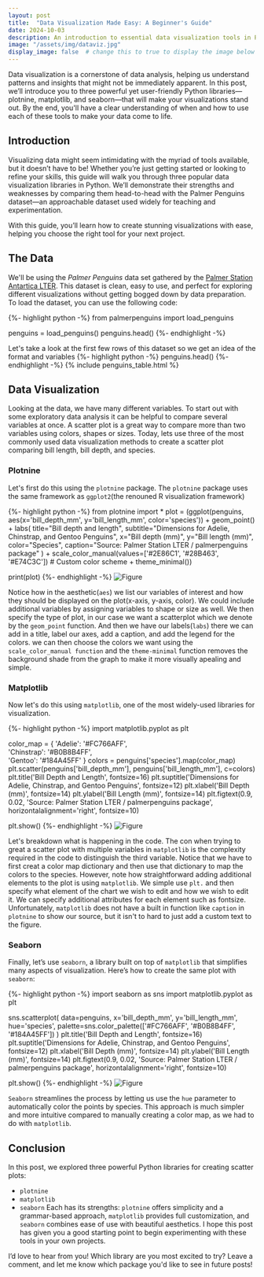 ```yaml
---
layout: post
title:  "Data Visualization Made Easy: A Beginner's Guide"
date: 2024-10-03
description: An introduction to essential data visualization tools in Python, perfect for beginners or those looking to solidify their foundational skills.   
image: "/assets/img/dataviz.jpg"
display_image: false  # change this to true to display the image below the banner 
---
```

<p class="intro"><span class="dropcap">D</span>ata visualization is a cornerstone of data analysis, helping us understand patterns and insights that might not be immediately apparent. In this post, we’ll introduce you to three powerful yet user-friendly Python libraries— plotnine, matplotlib, and seaborn—that will make your visualizations stand out. By the end, you'll have a clear understanding of when and how to use each of these tools to make your data come to life.</p>

## Introduction  

Visualizing data might seem intimidating with the myriad of tools available, but it doesn’t have to be! Whether you’re just getting started or looking to refine your skills, this guide will walk you through three popular data visualization libraries in Python. We’ll demonstrate their strengths and weaknesses by comparing them head-to-head with the Palmer Penguins dataset—an approachable dataset used widely for teaching and experimentation.

With this guide, you’ll learn how to create stunning visualizations with ease, helping you choose the right tool for your next project.

## The Data

We'll be using the *Palmer Penguins* data set gathered by the [Palmer Station Antartica LTER](https://pallter.marine.rutgers.edu/). This dataset is clean, easy to use, and perfect for exploring different visualizations without getting bogged down by data preparation. To load the dataset, you can use the following code:

{%- highlight python -%}
from palmerpenguins import load_penguins

penguins = load_penguins()
penguins.head()
{%- endhighlight -%}

Let's take a look at the first few rows of this dataset so we get an idea of the format and variables
{%- highlight python -%}
penguins.head()
{%- endhighlight -%}
{% include penguins_table.html %}

## Data Visualization

Looking at the data, we have many different variables. To start out with some exploratory data analysis it can be helpful to compare several variables at once. A scatter plot is a great way to compare more than two variables using colors, shapes or sizes. Today, lets use three of the most commonly used data visualization methods to create a scatter plot comparing bill length, bill depth, and species.

### Plotnine

Let's first do this using the `plotnine` package. The `plotnine` package uses the same framework as `ggplot2`(the renouned R visualization framework)

{%- highlight python -%}
from plotnine import *
plot = (ggplot(penguins,
               aes(x='bill_depth_mm',
                   y='bill_length_mm',
                   color='species'))
        + geom_point()
        + labs(
            title="Bill depth and length",
            subtitle="Dimensions for Adelie, Chinstrap, and Gentoo Penguins",
            x="Bill depth (mm)", y="Bill length (mm)",
            color="Species",
            caption="Source: Palmer Station LTER / palmerpenguins package"
        )
        + scale_color_manual(values=['#2E86C1', '#28B463', '#E74C3C'])  # Custom color scheme
        + theme_minimal())

print(plot)
{%- endhighlight -%}
![Figure]({{site.url}}/{{site.baseurl}}/assets/img/penguins_plot.png)

Notice how in the aesthetic(`aes`) we list our variables of interest and how they should be displayed on the plot(x-axis, y-axis, color). We could include additional variables by assigning variables to shape or size as well. We then specify the type of plot, in our case we want a scatterplot which we denote by the `geom_point` function. And then we have our labels(`labs`) there we can add in a title, label our axes, add a caption, and add the legend for the colors. we can then choose the colors we want using the `scale_color_manual function` and the `theme-minimal` function removes the background shade from the graph to make it more visually apealing and simple.

### Matplotlib

Now let's do this using `matplotlib`, one of the most widely-used libraries for visualization.

{%- highlight python -%}
import matplotlib.pyplot as plt

color_map = {
    'Adelie': '#FC766AFF',  
    'Chinstrap': '#B0B8B4FF',  
    'Gentoo': '#184A45FF' 
}
colors = penguins['species'].map(color_map)
plt.scatter(penguins['bill_depth_mm'], penguins['bill_length_mm'], c=colors)
plt.title('Bill Depth and Length', fontsize=16)
plt.suptitle('Dimensions for Adelie, Chinstrap, and Gentoo Penguins', fontsize=12)
plt.xlabel('Bill Depth (mm)', fontsize=14)
plt.ylabel('Bill Length (mm)', fontsize=14)
plt.figtext(0.9, 0.02, 'Source: Palmer Station LTER / palmerpenguins package', 
            horizontalalignment='right', fontsize=10)

plt.show()
{%- endhighlight -%}
![Figure]({{site.url}}/{{site.baseurl}}/assets/img/penguins_plot_matpltlib.png)

Let's breakdown what is happening in the code. The con when trying to great a scatter plot with multiple variables in `matplotlib` is the complexity required in the code to distinguish the third variable. Notice that we have to first creat a color map dictionary and then use that dictionary to map the colors to the species. However, note how straightforward adding additional elements to the plot is using `matplotlib`. We simple use `plt.` and then specify what element of the chart we wish to edit and how we wish to edit it. We can specify additional attributes for each element such as fontsize. Unfortunately,  `matplotlib` does not have a built in function like `caption` in `plotnine` to show our source, but it isn't to hard to just add a custom text to the figure.

### Seaborn

Finally, let’s use `seaborn`, a library built on top of `matplotlib` that simplifies many aspects of visualization. Here’s how to create the same plot with `seaborn`:

{%- highlight python -%}
import seaborn as sns
import matplotlib.pyplot as plt

sns.scatterplot(
    data=penguins,
    x='bill_depth_mm',
    y='bill_length_mm',
    hue='species',
    palette=sns.color_palette(['#FC766AFF', '#B0B8B4FF', '#184A45FF'])
)
plt.title('Bill Depth and Length', fontsize=16)
plt.suptitle('Dimensions for Adelie, Chinstrap, and Gentoo Penguins', fontsize=12)
plt.xlabel('Bill Depth (mm)', fontsize=14)
plt.ylabel('Bill Length (mm)', fontsize=14)
plt.figtext(0.9, 0.02, 'Source: Palmer Station LTER / palmerpenguins package', 
            horizontalalignment='right', fontsize=10)

plt.show()
{%- endhighlight -%}
![Figure]({{site.url}}/{{site.baseurl}}/assets/img/penguins_plot_seaborn.png)

`Seaborn` streamlines the process by letting us use the `hue` parameter to automatically color the points by species. This approach is much simpler and more intuitive compared to manually creating a color map, as we had to do with `matplotlib`.

## Conclusion

In this post, we explored three powerful Python libraries for creating scatter plots:
* `plotnine`
* `matplotlib`
* `seaborn`
Each has its strengths: `plotnine` offers simplicity and a grammar-based approach, `matplotlib` provides full customization, and `seaborn` combines ease of use with beautiful aesthetics. I hope this post has given you a good starting point to begin experimenting with these tools in your own projects.

I’d love to hear from you! Which library are you most excited to try? Leave a comment, and let me know which package you'd like to see in future posts!